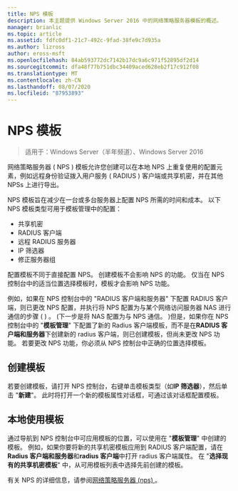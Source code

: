```yaml
---
title: NPS 模板
description: 本主题提供 Windows Server 2016 中的网络策略服务器模板的概述。
manager: brianlic
ms.topic: article
ms.assetid: fdfc0df1-21c7-492c-9fad-38fe9c7d935a
ms.author: lizross
author: eross-msft
ms.openlocfilehash: 84ab593772dc7142b17dc9a6c971f52895df2d14
ms.sourcegitcommit: dfa48f77b751dbc34409aced628eb2f17c912f08
ms.translationtype: MT
ms.contentlocale: zh-CN
ms.lasthandoff: 08/07/2020
ms.locfileid: "87953893"
---
```

# <a name="nps-templates"></a>NPS 模板

>适用于：Windows Server（半年频道）、Windows Server 2016

网络策略服务器 \( NPS \) 模板允许您创建可以在本地 NPS 上重复使用的配置元素，例如远程身份验证拨入用户服务 \( RADIUS \) 客户端或共享机密，并在其他 NPSs 上进行导出。

NPS 模板旨在减少在一台或多台服务器上配置 NPS 所需的时间和成本。 以下 NPS 模板类型可用于模板管理中的配置：

- 共享机密
- RADIUS 客户端
- 远程 RADIUS 服务器
- IP 筛选器
- 修正服务器组

配置模板不同于直接配置 NPS。 创建模板不会影响 NPS 的功能。 仅当在 NPS 控制台中的适当位置选择模板时，模板才会影响 NPS 功能。

例如，如果在 NPS 控制台中的 "RADIUS 客户端和服务器" 下配置 RADIUS 客户端，则已更改 NPS 配置，并执行将 NPS 配置为与某个网络访问服务器 NAS 进行通信的步骤 \( \) 。 \(下一步是将 NAS 配置为与 NPS 通信。 \)但是，如果你在 NPS 控制台中的 "**模板管理**" 下配置了新的 Radius 客户端模板，而不是在**RADIUS 客户端和服务器**下创建新的 radius 客户端，则已创建模板，但尚未更改 NPS 功能。 若要更改 NPS 功能，你必须从 NPS 控制台中正确的位置选择模板。

## <a name="creating-templates"></a>创建模板

若要创建模板，请打开 NPS 控制台，右键单击模板类型（如**IP 筛选器**），然后单击 "**新建**"。 此时将打开一个新的模板属性对话框，可通过该对话框配置模板。

## <a name="using-templates-locally"></a>本地使用模板

通过导航到 NPS 控制台中可应用模板的位置，可以使用在 "**模板管理**" 中创建的模板。 例如，如果你要将新的共享机密模板应用到 RADIUS 客户端配置，请在**Radius 客户端和服务器**和**radius 客户端**中打开 radius 客户端属性。 在 "**选择现有的共享机密模板**" 中，从可用模板列表中选择先前创建的模板。

有关 NPS 的详细信息，请参阅[网络策略服务器 (nps) ](nps-top.md)。
